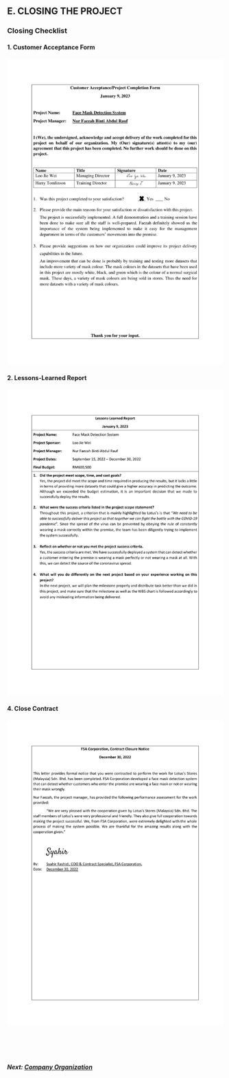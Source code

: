 ## E. CLOSING THE PROJECT
### Closing Checklist

#### 1. Customer Acceptance Form
<img src="assets/Customer Acceptance Form-1.png" width="auto" height="auto" />


#### 2. Lessons-Learned Report
<img src="assets/Lessons-Learned Form-1.png" width="auto" height="auto" />

#### 4. Close Contract
<img src="assets/Close Contract-1.png" width="auto" height="auto" />


<br><br><br>
##### Next: [Company Organization](https://github.com/Raizo16/Face-Mask-Detection/blob/b759620d21ecc487b9a432261084fe5a9989b4f6/Z%20-%20COMPANY%20ORGANIZATION.md)
